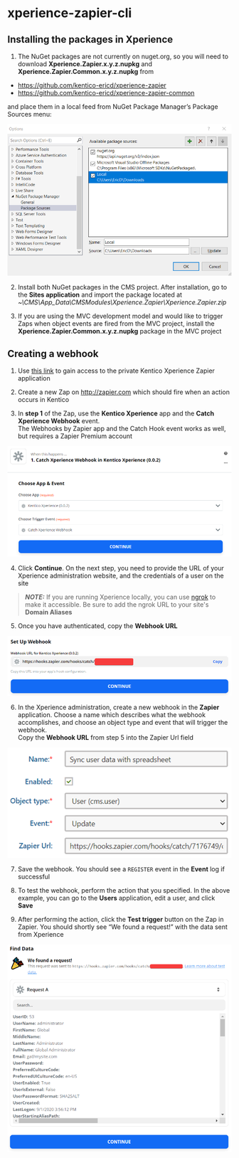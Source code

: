 # xperience-zapier-cli

## Installing the packages in Xperience
1. The NuGet packages are not currently on nuget.org, so you will need to download __Xperience.Zapier.x.y.z.nupkg__ and __Xperience.Zapier.Common.x.y.z.nupkg__ from

- https://github.com/kentico-ericd/xperience-zapier
- https://github.com/kentico-ericd/xperience-zapier-common

and place them in a local feed from NuGet Package Manager’s Package Sources menu:

![nuget](/assets/nuget.png)

2. Install both NuGet packages in the CMS project. After installation, go to the __Sites application__ and import the package located at _~\CMS\App_Data\CMSModules\Xperience.Zapier\Xperience.Zapier.zip_

3. If you are using the MVC development model and would like to trigger Zaps when object events are fired from the MVC project, install the __Xperience.Zapier.Common.x.y.z.nupkg__ package in the MVC project

## Creating a webhook

1. Use [this link](https://zapier.com/developer/public-invite/116028/13f7f2aec5d2a9709f3871cad53b3fe9/) to gain access to the private Kentico Xperience Zapier application

2. Create a new Zap on http://zapier.com which should fire when an action occurs in Kentico

3. In __step 1__ of the Zap, use the __Kentico Xperience__ app and the __Catch Xperience Webhook__ event.  
The Webhooks by Zapier app and the Catch Hook event works as well, but requires a Zapier Premium account

![selectapp](/assets/selectapp.png)

4. Click __Continue__. On the next step, you need to provide the URL of your Xperience administration website, and the credentials of a user on the site

> **_NOTE:_**  If you are running Xperience locally, you can use [ngrok](https://ngrok.com/) to make it accessible. Be sure to add the ngrok URL to your site's __Domain Aliases__

5. Once you have authenticated, copy the __Webhook URL__

![zapurl](/assets/zapurl.png)

6. In the Xperience administration, create a new webhook in the __Zapier__ application. Choose a name which describes what the webhook accomplishes, and choose an object type and event that will trigger the webhook.  
Copy the __Webhook URL__ from step 5 into the Zapier Url field

![newwebhook](/assets/newwebhook.png)

 7. Save the webhook. You should see a `REGISTER` event in the __Event__ log if successful

 8. To test the webhook, perform the action that you specified. In the above example, you can go to the __Users__ application, edit a user, and click __Save__

 9. After performing the action, click the __Test trigger__ button on the Zap in Zapier. You should shortly see “We found a request!” with the data sent from Xperience

![testtrigger](/assets/testtrigger.png)
